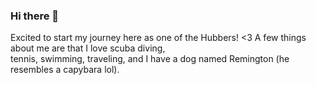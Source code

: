 ### Hi there 👋
Excited to start my journey here as one of the Hubbers! <3 A few things about me are that I love 
scuba diving,  
tennis, 
swimming, traveling, and I have a dog named Remington (he resembles a capybara lol).

<!--
**calliesjohnson/calliesjohnson** is a ✨ _special_ ✨ repository because its `README.md` (this file) appears on your GitHub profile.

Here are some ideas to get you started:

- 🔭 I’m currently working on ...
- 🌱 I’m currently learning ...
- 👯 I’m looking to collaborate on ...
- 🤔 I’m looking for help with ...
- 💬 Ask me about ...
- 📫 How to reach me: ...
- 😄 Pronouns: ...
- ⚡ Fun fact: ...
-->
